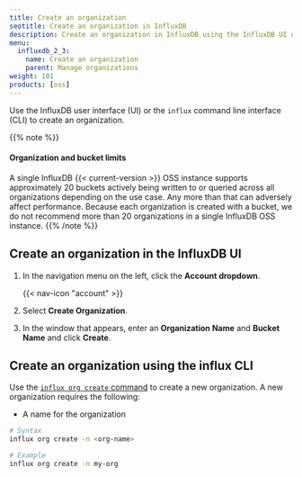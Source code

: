 ```yaml
---
title: Create an organization
seotitle: Create an organization in InfluxDB
description: Create an organization in InfluxDB using the InfluxDB UI or the influx CLI.
menu:
  influxdb_2_3:
    name: Create an organization
    parent: Manage organizations
weight: 101
products: [oss]
---
```


Use the InfluxDB user interface (UI) or the `influx` command line interface (CLI)
to create an organization.

{{% note %}}
#### Organization and bucket limits
A single InfluxDB {{< current-version >}} OSS instance supports approximately 20 buckets actively being
written to or queried across all organizations depending on the use case.
Any more than that can adversely affect performance.
Because each organization is created with a bucket, we do not recommend more than
20 organizations in a single InfluxDB OSS instance.
{{% /note %}}

## Create an organization in the InfluxDB UI

1. In the navigation menu on the left, click the **Account dropdown**.

    {{< nav-icon "account" >}}

2. Select **Create Organization**.
3. In the window that appears, enter an **Organization Name** and **Bucket Name** and click **Create**.

## Create an organization using the influx CLI

Use the [`influx org create` command](/influxdb/v2.3/reference/cli/influx/org/create)
to create a new organization. A new organization requires the following:

- A name for the organization

```sh
# Syntax
influx org create -n <org-name>

# Example
influx org create -n my-org
```
